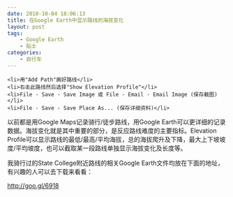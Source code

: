 ```yaml
---
date: 2010-10-04 18:06:13
title: 在Google Earth中显示路线的海拔变化
layout: post
tags:
    - Google Earth
    - 贴士
categories:
    - 自行车
---
```

	<li>用"Add Path"画好路线</li>
	<li>右击此路线然后选择"Show Elevation Profile"</li>
	<li>File - Save - Save Image 或 File - Email - Email Image (保存截图)</li>
	<li>File - Save - Save Place As... (保存详细资料)</li>
</ol>
以前都是用Google Maps记录骑行/徒步路线，用Google Earth可以更详细的记录数据。海拔变化就是其中重要的部分，是反应路线难度的主要指标。Elevation Profile可以显示路线的最低/最高/平均海拔，总的海拔爬升及下降，最大上下坡坡度/平均坡度，也可以截取某一段路线单独显示海拔变化及长度等。

我骑行过的State College附近路线的相关Google Earth文件均放在下面的地址，有兴趣的人可以去下载来看看：

<a href="http://goo.gl/6918">http://goo.gl/6918</a>